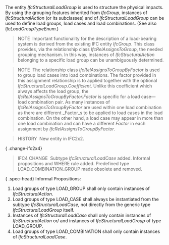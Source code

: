 ﻿The entity _IfcStructuralLoadGroup_ is used to structure the physical impacts. By using the grouping features inherited from _IfcGroup_, instances of _IfcStructuralAction_ (or its subclasses) and of _IfcStructuralLoadGroup_ can be used to define load groups, load cases and load combinations. (See also _IfcLoadGroupTypeEnum_.)

> NOTE&nbsp; Important functionality for the description of a load-bearing system is derived from the existing IFC entity _IfcGroup_. This class provides, via the relationship class _IfcRelAssignsToGroup_, the needed grouping mechanism. In this way, instances of _IfcStructuralAction_ belonging to a specific load group can be unambiguously determined.

> NOTE&nbsp; The relationship class _IfcRelAssignsToGroupByFactor_ is used to group load cases into load combinations. The factor provided in this assignment relationship is to applied together with the optional _IfcStructuralLoadGroup.Coefficient_. Unlike this coefficient which always affects the load group, the _IfcRelAssignsToGroupByFactor.Factor_ is specific for a load case&mdash;load combination pair. As many instances of _IfcRelAssignsToGroupByFactor_ are used within one load combination as there are different _Factor_s to be applied to load cases in the load combination. On the other hand, a load case may appear in more than one load combination and can have a different _Factor_ in each assignment by _IfcRelAssignsToGroupByFactor_.

> HISTORY&nbsp; New entity in IFC2x2.

{ .change-ifc2x4}
> IFC4 CHANGE&nbsp; Subtype _IfcStructuralLoadCase_ added. Informal propositions and WHERE rule added. Predefined type LOAD_COMBINATION_GROUP made obsolete and removed.

{ .spec-head}
Informal Propositions:

1. Load groups of type LOAD_GROUP shall only contain instances of _IfcStructuralAction_.
2. Load groups of type LOAD_CASE shall always be instantiated from the subtype _IfcStructuralLoadCase_, not directly from the generic type _IfcStructuralLoadGroup_ itself.
3. Instances of _IfcStructuralLoadCase_ shall only contain instances of _IfcStructuralAction_ or/ and instances of _IfcStructuralLoadGroup_ of type LOAD_GROUP.
4. Load groups of type LOAD_COMBINATION shall only contain instances of _IfcStructuralLoadCase_.